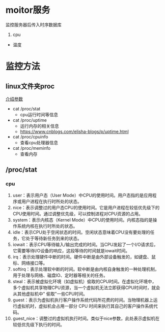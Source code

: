 # moitor服务

监控服务器后传入时序数据库

1. cpu

- 温度

# 监控方法

## linux文件夹proc

[介绍参数](https://man7.org/linux/man-pages/man5/proc.5.html)

- cat /proc/stat
    - cpu运行时间等信息
- cat /proc/uptime
    - 运行内存的相关信息
    - https://www.cnblogs.com/elisha-blogs/p/uptime.html
- cat /proc/cpuinfo
    - 查看cpu处理器信息
- cat /proc/meminfo
    - 查看内存

## /proc/stat

### cpu

1. user：表示用户态（User Mode）中CPU的使用时间。用户态指的是应用程序或用户进程在执行时所处的状态。
2. nice：表示调整过的用户态CPU的使用时间。它是用户进程在较低优先级下的CPU使用时间。通过调整优先级，可以控制进程对CPU资源的占用。
3. system：表示内核态（Kernel Mode）中CPU的使用时间。内核态指的是操作系统内核在执行时所处的状态。
4. idle：表示CPU处于空闲状态的时间。空闲状态意味着CPU没有要处理的任务，它处于等待新任务到来的状态。
5. iowait：表示CPU等待输入/输出完成的时间。当CPU发起了一个I/O请求后，它需要等待I/O设备的响应，这段等待的时间就是iowait时间。
6. irq：表示处理硬件中断的时间。硬件中断是由外部设备触发的，如键盘、鼠标、网络接口等。
7. softirq：表示处理软中断的时间。软中断是由内核自身触发的一种处理机制，用于处理与网络、磁盘IO、定时器等相关的任务。 
8. steal：表示被虚拟化环境（如虚拟机）偷取的CPU时间。在虚拟化环境中，多个虚拟机共享物理CPU资源，当一个虚拟机无法立即获得CPU时间时，就会从其他虚拟机中"
偷取"一些CPU时间。 
9. guest：表示为虚拟机执行客户操作系统代码所花费的时间。当物理机器上运行虚拟机时，虚拟机会占用一部分 CPU 时间来执行其自己的客户操作系统代码。
10. guest_nice：调整过的虚拟机执行时间。类似于nice参数，此处表示虚拟机在较低优先级下执行的时间。